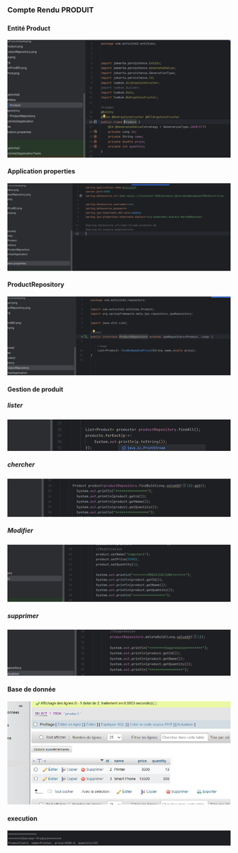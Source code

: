<h3>Compte Rendu PRODUIT<h3>
<h4>Entité Product</h4>
<img src="Captures/Product.png">
<h4>Application properties</h4>
<img src="Captures/appProp.png">
<h4>ProductRepository</h4>
<img src="Captures/productRepo.png">
<h4>Gestion de produit</h4>
<h5>lister</h5>
<img src="Captures/lister.png">
<h5>chercher</h5>
<img src="Captures/find.png">
<h5>Modifier</h5>
<img src="Captures/modif.png">
<h5>supprimer</h5>
<img src="Captures/supp.png">
<h4>Base de donnée</h4>
<img src="Captures/phpDb.png">
<h4>execution</h4>
<img src="Captures/exec4.png">
